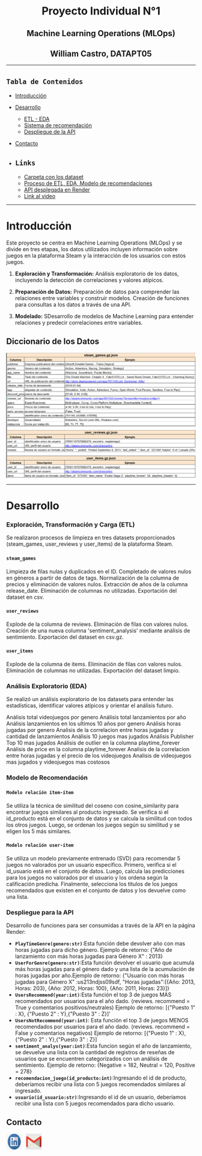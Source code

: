 

<h1 align='center'> Proyecto Individual N°1</h1>

<h2 align='center'> Machine Learning Operations (MLOps)</h2>

<h2 align='center'>William Castro, DATAPT05</h2>

---

## **`Tabla de Contenidos`**

- [Introducción](#introducción)
- [Desarrollo](#desarrollo)
    - [ETL - EDA](#ETL-EDA)
    - [Sistema de recomendación](#modelo-de-recomendación)
    - [Despliegue de la API](#despliegue-para-la-api)
- [Contacto](#contacto)

- ## **`Links`**
    - [Carpeta con los dataset](./datasets/)
    - [Proceso de ETL, EDA, Modelo de recomendaciones](./scrits/)
    - [API desplegada en Render](https://steam-game-mlops.onrender.com/docs)
    - [Link al video]()



---

# Introducción

Este proyecto se centra en Machine Learning Operations (MLOps) y se divide en tres etapas, los datos utilizados incluyen información sobre juegos en la plataforma Steam y la interacción de los usuarios con estos juegos.

1. **Exploración y Transformación:** Análisis exploratorio de los datos, incluyendo la detección de correlaciones y valores atípicos.

2. **Preparación de Datos:** Preparación de datos para comprender las relaciones entre variables y construir modelos. Creación de funciones para consultas a los datos a través de una API.

3. **Modelado:** SDesarrollo de modelos de Machine Learning para entender relaciones y predecir correlaciones entre variables.


## Diccionario de los Datos

<p align="center"><img src="./imagenes/diccionario.png"></p>

---

# Desarrollo

### Exploración, Transformación y Carga (ETL)

Se realizaron procesos de limpieza en tres datasets proporcionados (steam_games, user_reviews y user_items) de la plataforma Steam.

#### `steam_games`

Limpieza de filas nulas y duplicados en el ID.
Completado de valores nulos en géneros a partir de datos de tags.
Normalización de la columna de precios y eliminación de valores nulos.
Extracción de años de la columna release_date.
Eliminación de columnas no utilizadas.
Exportación del dataset en csv.

#### `user_reviews`

Explode de la columna de reviews.
Eliminación de filas con valores nulos.
Creación de una nueva columna 'sentiment_analysis' mediante análisis de sentimiento.
Exportación del dataset en csv.gz.

#### `user_items`

Explode de la columna de items.
Eliminación de filas con valores nulos.
Eliminación de columnas no utilizadas.
Exportación del dataset limpio.

### Análisis Exploratorio (EDA)

Se realizó un análisis exploratorio de los datasets para entender las estadísticas, identificar valores atípicos y orientar el análisis futuro.

Análisis total videojuegos por genero
Análisis total lanzamientos por año
Análisis lanzamientos en los ultimos 10 años por genero
Análisis horas jugadas por genero
Analisis de la correlacion entre horas jugadas y cantidad de lanzamientos
Análisis 10 juegos mas jugados
Análisis Publisher Top 10 mas jugados
Análisis de outlier en la columna playtime_forever
Análisis de price en la columna playtime_forever
Analisis de la correlacion entre horas jugadas y el precio de los videojuegos
Analisis de videojuegos mas jugados y videojuegos mas costosos

### Modelo de Recomendación

#### `Modelo relación ítem-ítem`
 Se utiliza la técnica de similitud del coseno con cosine_similarity para encontrar juegos similares al producto ingresado. Se verifica si el id_producto está en el conjunto de datos y se calcula la similitud con todos los otros juegos. Luego, se ordenan los juegos según su similitud y se eligen los 5 más similares.
#### `Modelo relación user-ítem`

Se utiliza un modelo previamente entrenado (SVD) para recomendar 5 juegos no valorados por un usuario específico. Primero, verifica si el id_usuario está en el conjunto de datos. Luego, calcula las predicciones para los juegos no valorados por el usuario y los ordena según la calificación predicha. Finalmente, selecciona los títulos de los juegos recomendados que existen en el conjunto de datos y los devuelve como una lista.

### Despliegue para la API

Desarrollo de funciones para ser consumidas a través de la API en la página Render:

- **`PlayTimeGenre(genero:str)`**:Esta función debe devolver año con mas horas jugadas para dicho género.
    Ejemplo de retorno: {"Año de lanzamiento con más horas jugadas para Género X" : 2013}
- **`UserForGenre(genero:str)`**:Esta función devolver el usuario que acumula más horas jugadas para el género dado y una 
    lista de la acumulación de horas jugadas por año.Ejemplo de retorno: {"Usuario con más horas jugadas para Género X"    :us213ndjss09sdf, "Horas jugadas":[{Año: 2013, Horas: 203}, {Año: 2012, Horas: 100}, {Año: 2011, Horas: 23}]}
- **`UsersRecommend(year:int)`**:Esta función el top 3 de juegos MÁS recomendados por usuarios para el año dado. (reviews.
    recommend = True y comentarios positivos/neutrales) Ejemplo de retorno: [{"Puesto 1" : X}, {"Puesto 2" : Y},{"Puesto 3" : Z}]'
- **`UsersNotRecommend(year:int)`**: Esta función el top 3 de juegos MENOS recomendados por usuarios para el año dado. (reviews.
    recommend = False y comentarios negativos) Ejemplo de retorno: [{"Puesto 1" : X}, {"Puesto 2" : Y},{"Puesto 3" : Z}]
- **`sentiment_analys(year:int)`**:Esta funcion según el año de lanzamiento, se devuelve una lista con la cantidad de 
    registros de reseñas de usuarios que se encuentren categorizados con un análisis de 
    sentimiento. Ejemplo de retorno: {Negative = 182, Neutral = 120, Positive = 278}
- **`recomendacion_juego(id_producto:int)`**:Ingresando el id de producto, deberíamos recibir una lista con 5 juegos recomendados 
    similares al ingresado.
- **`usuario(id_usuario:str)`**:Ingresando el id de un usuario, deberíamos recibir una lista con 5 juegos recomendados para dicho 
    usuario.


## Contacto

<div style="display: flex; align-items: center;">
  <a href="https://www.linkedin.com/public-profile/settings?trk=d_flagship3_profile_self_view_public_profile.com/" style="margin-right: 10px;">
    <img src="./imagenes/in_logo.png" alt="LinkedIn" width="42" height="42">
  </a>
  <a href="mailto:willcr32@gmail.com" style="margin-right: 10px;">
    <img src="./imagenes/gmail_logo.png" alt="Gmail" width="42" height="42">
  </a>
</div>
